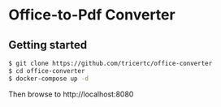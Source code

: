 # Office-to-Pdf Converter

## Getting started

```bash
$ git clone https://github.com/tricertc/office-converter
$ cd office-converter
$ docker-compose up -d
```

Then browse to http://localhost:8080
